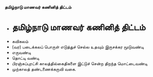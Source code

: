 **தமிழ்நாடு மாணவர் கணினித் திட்டம்**
- # தமிழ்நாடு மாணவர் கணினித் திட்டம்
- கவிகலம்
- (வர) படைக்கலப் பொருள் எடுத்துச் செல்ல உதவும் இருசக்கர மூடுவண்டி
- எருவண்டி
- தொட்டி வண்டி
- பிரஞ்சுப்புரட்சி காலத்தில்கைதிகளை இட்டுச் சென்ற திறந்த மொட்டைவண்டி
- முற்காலத் தண்டணைக்கருவி வகை.

